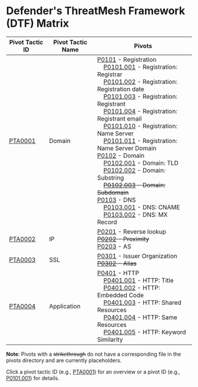 # Defender's ThreatMesh Framework (DTF) Matrix

| Pivot Tactic ID         | Pivot Tactic Name          | Pivots                                                                     |
|-------------------------|----------------------------|----------------------------------------------------------------------------|
| [PTA0001](pivot-tactics/PTA0001/main.md) | Domain    | [P0101](pivots/P0101.md) - Registration<br>&nbsp;&nbsp;&nbsp;&nbsp;[P0101.001](pivots/P0101.001.md) - Registration: Registrar<br>&nbsp;&nbsp;&nbsp;&nbsp;[P0101.002](pivots/P0101.002.md) - Registration: Registration date<br>&nbsp;&nbsp;&nbsp;&nbsp;[P0101.003](pivots/P0101.003.md) - Registration: Registrant<br>&nbsp;&nbsp;&nbsp;&nbsp;[P0101.004](pivots/P0101.004.md) - Registration: Registrant email<br>&nbsp;&nbsp;&nbsp;&nbsp;[P0101.010](pivots/P0101.010.md) - Registration: Name Server<br>&nbsp;&nbsp;&nbsp;&nbsp;[P0101.011](pivots/P0101.011.md) - Registration: Name Server Domain<br>[P0102](pivots/P0102.md) - Domain<br>&nbsp;&nbsp;&nbsp;&nbsp;[P0102.001](pivots/P0102.001.md) - Domain: TLD<br>&nbsp;&nbsp;&nbsp;&nbsp;[P0102.002](pivots/P0102.002.md) - Domain: Substring<br>&nbsp;&nbsp;&nbsp;&nbsp;~~[P0102.003](pivots/P0102.003.md) - Domain: Subdomain~~<br>[P0103](pivots/P0103.md) - DNS<br>&nbsp;&nbsp;&nbsp;&nbsp;[P0103.001](pivots/P0103.001.md) - DNS: CNAME<br>&nbsp;&nbsp;&nbsp;&nbsp;[P0103.002](pivots/P0103.001.md) - DNS: MX Record |
| [PTA0002](pivot-tactics/PTA0002/main.md) | IP  | [P0201](pivots/P0201.md) - Reverse lookup<br>~~[P0202](pivots/P0202.md) - Proximity~~<br>[P0203](pivots/P0203.md) - AS |
| [PTA0003](pivot-tactics/PTA0003/main.md) | SSL         | [P0301](pivots/P0301.md) - Issuer Organization<br>~~[P0302](pivots/P0302.md) - Alias~~ |
| [PTA0004](pivot-tactics/PTA0004/main.md) | Application     | [P0401](pivots/P0401.md) - HTTP<br>&nbsp;&nbsp;&nbsp;&nbsp;[P0401.001](pivots/P0401.001.md) - HTTP: Title<br>&nbsp;&nbsp;&nbsp;&nbsp;[P0401.002](pivots/P0401.002.md) - HTTP: Embedded Code<br>&nbsp;&nbsp;&nbsp;&nbsp;[P0401.003](pivots/P0401.003.md) - HTTP: Shared Resources <br>&nbsp;&nbsp;&nbsp;&nbsp;[P0401.004](pivots/P0401.004.md) - HTTP: Same Resources <br>&nbsp;&nbsp;&nbsp;&nbsp;[P0401.005](pivots/P0401.005.md) - HTTP: Keyword Similarity |

**Note**: Pivots with a ~~strikethrough~~ do not have a corresponding file in the pivots directory and are currently placeholders.

Click a pivot tactic ID (e.g., [PTA0001](pivot-tactics/PTA0001/main.md)) for an overview or a pivot ID (e.g., [P0101.001](pivots/P0101.001.md)) for details.